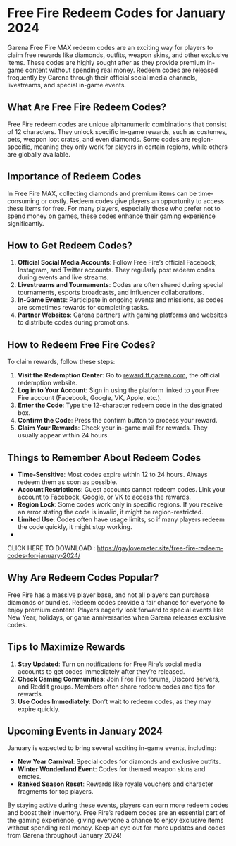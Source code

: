 # Free Fire Redeem Codes for January 2024

Garena Free Fire MAX redeem codes are an exciting way for players to claim free rewards like diamonds, outfits, weapon skins, and other exclusive items. These codes are highly sought after as they provide premium in-game content without spending real money. Redeem codes are released frequently by Garena through their official social media channels, livestreams, and special in-game events.

## What Are Free Fire Redeem Codes?
Free Fire redeem codes are unique alphanumeric combinations that consist of 12 characters. They unlock specific in-game rewards, such as costumes, pets, weapon loot crates, and even diamonds. Some codes are region-specific, meaning they only work for players in certain regions, while others are globally available.

## Importance of Redeem Codes
In Free Fire MAX, collecting diamonds and premium items can be time-consuming or costly. Redeem codes give players an opportunity to access these items for free. For many players, especially those who prefer not to spend money on games, these codes enhance their gaming experience significantly.

## How to Get Redeem Codes?
1. **Official Social Media Accounts**: Follow Free Fire’s official Facebook, Instagram, and Twitter accounts. They regularly post redeem codes during events and live streams.
2. **Livestreams and Tournaments**: Codes are often shared during special tournaments, esports broadcasts, and influencer collaborations.
3. **In-Game Events**: Participate in ongoing events and missions, as codes are sometimes rewards for completing tasks.
4. **Partner Websites**: Garena partners with gaming platforms and websites to distribute codes during promotions.

## How to Redeem Free Fire Codes?
To claim rewards, follow these steps:
1. **Visit the Redemption Center**: Go to [reward.ff.garena.com](https://reward.ff.garena.com/), the official redemption website.
2. **Log in to Your Account**: Sign in using the platform linked to your Free Fire account (Facebook, Google, VK, Apple, etc.).
3. **Enter the Code**: Type the 12-character redeem code in the designated box.
4. **Confirm the Code**: Press the confirm button to process your reward.
5. **Claim Your Rewards**: Check your in-game mail for rewards. They usually appear within 24 hours.

## Things to Remember About Redeem Codes
- **Time-Sensitive**: Most codes expire within 12 to 24 hours. Always redeem them as soon as possible.
- **Account Restrictions**: Guest accounts cannot redeem codes. Link your account to Facebook, Google, or VK to access the rewards.
- **Region Lock**: Some codes work only in specific regions. If you receive an error stating the code is invalid, it might be region-restricted.
- **Limited Use**: Codes often have usage limits, so if many players redeem the code quickly, it might stop working.
- 

  CLICK HERE TO DOWNLOAD : https://gaylovemeter.site/free-fire-redeem-codes-for-january-2024/
  

## Why Are Redeem Codes Popular?
Free Fire has a massive player base, and not all players can purchase diamonds or bundles. Redeem codes provide a fair chance for everyone to enjoy premium content. Players eagerly look forward to special events like New Year, holidays, or game anniversaries when Garena releases exclusive codes.

## Tips to Maximize Rewards
1. **Stay Updated**: Turn on notifications for Free Fire’s social media accounts to get codes immediately after they’re released.
2. **Check Gaming Communities**: Join Free Fire forums, Discord servers, and Reddit groups. Members often share redeem codes and tips for rewards.
3. **Use Codes Immediately**: Don’t wait to redeem codes, as they may expire quickly.

## Upcoming Events in January 2024
January is expected to bring several exciting in-game events, including:
- **New Year Carnival**: Special codes for diamonds and exclusive outfits.
- **Winter Wonderland Event**: Codes for themed weapon skins and emotes.
- **Ranked Season Reset**: Rewards like royale vouchers and character fragments for top players.

By staying active during these events, players can earn more redeem codes and boost their inventory. Free Fire’s redeem codes are an essential part of the gaming experience, giving everyone a chance to enjoy exclusive items without spending real money. Keep an eye out for more updates and codes from Garena throughout January 2024!

